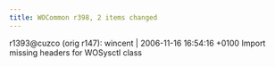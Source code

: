 ```yaml
---
title: WOCommon r398, 2 items changed
---
```


r1393@cuzco (orig r147): wincent | 2006-11-16 16:54:16 +0100 Import missing headers for WOSysctl class
